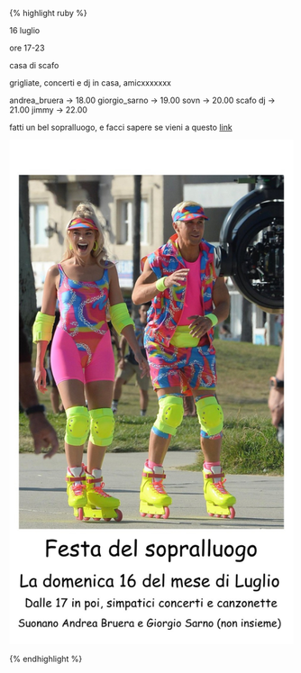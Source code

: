 {% highlight ruby %} 

16 luglio

ore 17-23

casa di scafo

grigliate, concerti e dj in casa, amicxxxxxxx

andrea_bruera -> 18.00
giorgio_sarno -> 19.00
sovn -> 20.00
scafo dj -> 21.00
jimmy -> 22.00

fatti un bel sopralluogo, e facci sapere se vieni a questo [link](https://docs.google.com/forms/d/1sHfgqqBTJFk3RGdYyxnbvWXyC_tn05SWSc4D0BJ2wJw/prefill)

![amo noi](brb.jpg)

{% endhighlight %}
